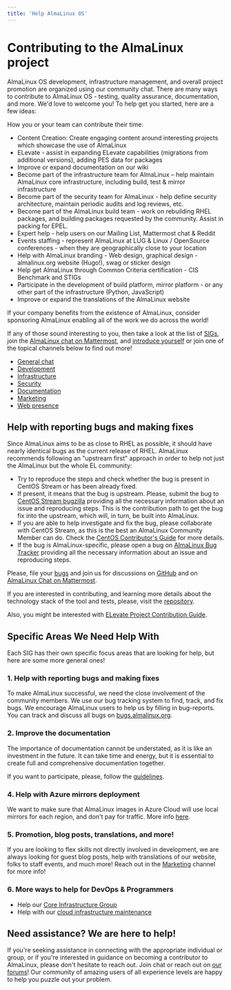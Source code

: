 ```yaml
---
title: 'Help AlmaLinux OS'
---
```

# Contributing to the AlmaLinux project

AlmaLinux OS development, infrastructure management, and overall project promotion are organized using our community chat. There are many ways to contribute to AlmaLinux OS - testing, quality assurance, documentation, and more. We'd love to welcome you! To help get you started, here are a few ideas:

How you or your team can contribute their time: 
- Content Creation: Create engaging content around interesting projects which showcase the use of AlmaLinux
- ELevate - assist in expanding ELevate capabilities (migrations from additional versions), adding PES data for packages
- Improve or expand documentation on our wiki
- Become part of the infrastructure team for AlmaLinux – help maintain AlmaLinux core infrastructure, including build, test & mirror infrastructure
- Become part of the security team for AlmaLinux - help define security architecture, maintain periodic audits and log reviews, etc.
- Become part of the AlmaLinux build team - work on rebuilding RHEL packages, and building packages requested by the community. Assist in packing for EPEL.
- Expert help - help users on our Mailing List, Mattermost chat & Reddit
- Events staffing - represent AlmaLinux at LUG & Linux / OpenSource conferences - when they are geographically close to your location
- Help with AlmaLinux branding - Web design, graphical design - almalinux.org website (Hugo!), swag or sticker design
- Help get AlmaLinux through Common Criteria certification - CIS Benchmark and STIGs 
- Participate in the development of build platform, mirror platform - or any other part of the infrastructure (Python, JavaScript)
- Improve or expand the translations of the AlmaLinux website


If your company benefits from the existence of AlmaLinux, consider sponsoring AlmaLinux enabling all of the work we do across the world!

If any of those sound interesting to you, then take a look at the list of [SIGs](/sigs/), join the [AlmaLinux chat on Mattermost](https://chat.almalinux.org), and [introduce yourself](https://chat.almalinux.org/almalinux/channels/introductions) or join one of the topical channels below to find out more!

-   [General chat](https://chat.almalinux.org/almalinux/channels/town-square)
-   [Development](https://chat.almalinux.org/almalinux/channels/development)
-   [Infrastructure](https://chat.almalinux.org/almalinux/channels/infrastructure)
-   [Security](https://chat.almalinux.org/almalinux/channels/security)
-   [Documentation](https://chat.almalinux.org/almalinux/channels/documentation)
-   [Marketing](https://chat.almalinux.org/almalinux/channels/marketing)
-   [Web presence](https://chat.almalinux.org/almalinux/channels/www)

## Help with reporting bugs and making fixes

Since AlmaLinux aims to be as close to RHEL as possible, it should have nearly identical bugs as the current release of RHEL. AlmaLinux recommends following an "upstream first" approach in order to help not just the AlmaLinux but the whole EL community:
* Try to reproduce the steps and check whether the bug is present in CentOS Stream or has been already fixed.
* If present, it means that the bug is upstream. Please, submit the bug to [CentOS Stream bugzilla](https://wiki.centos.org/ReportBugs) providing all the necessary information about an issue and reproducing steps. This is the contribution path to get the bug fix into the upstream, which will, in turn, be built into AlmaLinux.
* If you are able to help investigate and fix the bug, please collaborate with CentOS Stream, as this is the best an AlmaLinux Community Member can do. Check the [CentOS Contributor's Guide](https://docs.centos.org/en-US/stream-contrib/) for more details.
* If the bug is AlmaLinux-specific, please open a bug on [AlmaLinux Bug Tracker](https://bugs.almalinux.org/) providing all the necessary information about an issue and reproducing steps. 

Please, file your [bugs](https://github.com/AlmaLinux/almalinux-deploy/issues) and join us for discussions on [GitHub](https://github.com/AlmaLinux/almalinux-deploy/discussions) and on [AlmaLinux Chat on Mattermost](https://chat.almalinux.org/).

If you are interested in contributing, and learning more details about the technology stack of the tool and tests, please, visit the [repository](https://github.com/AlmaLinux/almalinux-deploy).

Also, you might be interested with [ELevate Project Contribution Guide](/elevate/Contribution-guide.html).

## Specific Areas We Need Help With 

Each SIG has their own specific focus areas that are looking for help, but here are some more general ones!

### 1.  Help with reporting bugs and making fixes

To make AlmaLinux successful, we need the close involvement of the community members. We use our bug tracking system to find, track, and fix bugs. We encourage AlmaLinux users to help us by filling in bug-reports. You can track and discuss all bugs on [bugs.almalinux.org](https://bugs.almalinux.org/).

### 2. Improve the documentation

The importance of documentation cannot be understated, as it is like an investment in the future. It can take time and energy, but it is essential to create full and comprehensive documentation together.

If you want to participate, please, follow the [guidelines](Contribute-to-Documentation).

### 4. Help with Azure mirrors deployment

We want to make sure that AlmaLinux images in Azure Cloud will use local mirrors for each region, and don't pay for traffic. More info [here](/cloud/Azure).

### 5. Promotion, blog posts, translations, and more!

If you are looking to flex skills not directly involved in development, we are always looking for guest blog posts, help with translations of our website, folks to staff events, and much more! Reach out in the [Marketing](https://chat.almalinux.org/almalinux/channels/marketing) channel for more info!

### 6. More ways to help for DevOps & Programmers

- Help our [Core Infrastructure Group](/sigs/Core.html#help-wanted)
- Help with our [cloud infrastructure maintenance](/sigs/Cloud.html#help-wanted)

## Need assistance? We are here to help!

If you're seeking assistance in connecting with the appropriate individual or group, or if you're interested in guidance on becoming a contributor to AlmaLinux, please don't hesitate to reach out. Join chat or reach out on [our forums](https://almalinux.discourse.group/)! Our community of amazing users of all experience levels are happy to help you puzzle out your problem. 
